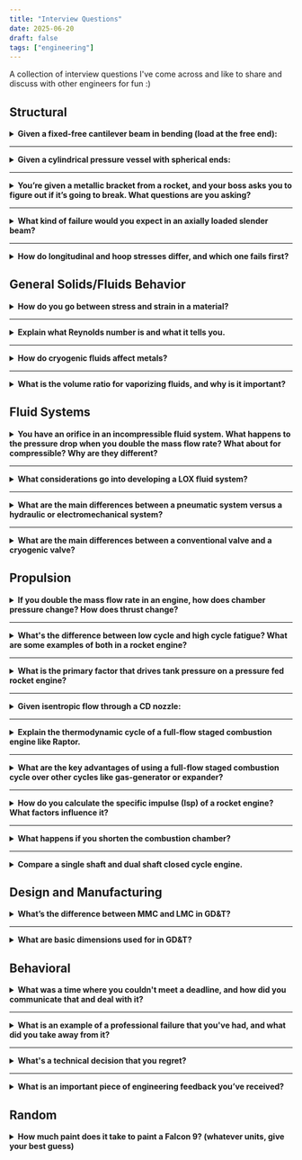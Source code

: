 ```yaml
---
title: "Interview Questions"
date: 2025-06-20
draft: false
tags: ["engineering"]
---
```

A collection of interview questions I've come across and like to share and discuss with other engineers for fun :)

## Structural

<details>
<summary><strong>Given a fixed-free cantilever beam in bending (load at the free end):</strong></summary>

<details>
<summary><strong>Where is the highest stress?</strong></summary>

At the base where it is fixed, at both the top and bottom of the cross-section.
</details>

<details>
<summary><strong>Is the stress tensile or compressive?</strong></summary>

Tensile at the top of the beam and compressive at the bottom.
</details>

<details>
<summary><strong>How do you know if it will fail completely?</strong></summary>

Ultimate tensile strength since it will be lower than ultimate compressive strength.
</details>

<details>
<summary><strong>What is the ideal shape of the beam (to prevent failure) and why?</strong></summary>

A cross-section with a high moment of inertia to distribute the stress better such as an I-beam, since the equation for stress due to bending is:
$$
\sigma = \frac{My}{I}
$$
</details>

</details>

---

<details>
<summary><strong>Given a cylindrical pressure vessel with spherical ends: </strong></summary>

<details>
<summary><strong>If you are pressure testing it, where do you place the crack (cylinder or end cap) and in what orientation (longitudinally or perpendicularly)?</strong></summary>

Along longitudinal axis so it propagates along hoop stress, that is the hoop stress failure mode.
![pressurevesselfail](10.1177_0021998319870588-fig8.jpg)
</details>

<details>
<summary><strong>If you were to grind that crack out into a divot, how to know if it's still safe to use?</strong></summary>

 Check hand calculations with reduced thickness/stress concentration and see if it is still allowable.


<details>
<summary><strong>If your hand calcs say it yields, how to know if we can still use it?</strong></summary>

Can look at local yielding to redistribute stress with hand calcs or FEA.
</details>

</details>

</details>

---

<details>
<summary><strong>You’re given a metallic bracket from a rocket, and your boss asks you to figure out if it’s going to break. What questions are you asking?</strong></summary>

- What material is it made from (to get properties)?  
- What loads is it under?  
- What are the specifics of the geometry?



<details>
<summary><strong>Your boss tells you it’s made of 15-5 stainless and gives you the loads. What do you do next to find out if it breaks?</strong></summary>

- Start with basic hand calculations like bending and stress analysis  
- Possibly build an FEA model, but verify the FEA with hand calcs

</details>
</details>

---

<details>
<summary><strong>What kind of failure would you expect in an axially loaded slender beam?</strong></summary>

Buckling

<details>
<summary><strong>What are the important factors in tendency to buckle?</strong></summary>

Consider Euler buckling and critical load:
$$
P_{\text{cr}} = \frac{\pi^2 E I}{(K L)^2}
$$
- Boundary conditions (affects K value, fixed-fixed will be a lot stronger (lower K) than pinned-free)
- Length of beam (similarly slenderness ratio, ratio of length to radius)
- Stiffness of beam
</details>

</details>

---

<details>
<summary><strong>How do longitudinal and hoop stresses differ, and which one fails first?</strong></summary>

- Hoop stress acts circumferentially and is typically twice as large as longitudinal stress in thin-walled pressure vessels.  
- Longitudinal stress acts along the length of the vessel.  
- Hoop stress usually causes failure first due to its higher magnitude.
</details>


## General Solids/Fluids Behavior

<details>
<summary><strong>How do you go between stress and strain in a material?</strong></summary>

Hooke's Law in elastic region of material,
$$
\sigma = E \varepsilon
$$
where \(E\) is the Young's modulus or modulus of elasticity.
</details>

---

<details> <summary><strong>Explain what Reynolds number is and what it tells you.</strong></summary> Reynolds number is a dimensionless value that helps predict whether a flow is likely to be laminar or turbulent. It’s not an absolute threshold, but a strong indicator of flow regime tendency. </details>

---

<details>
<summary><strong>How do cryogenic fluids affect metals?</strong></summary>

- Yield strength and ultimate strength both generally increase for stainless steels at cryogenic temperatures.  
- For other metals (heavy generalization) strength may increase but ductility decreases, making metals behave more brittle.  
- Some metals exhibit a brittle transition temperature below which brittleness dominates  
- Thermal contraction and expansion cause dimensional changes and stresses.  
- Thermal conductivity of metals can change at cryogenic temperatures (e.g., copper shows increased conductivity).  

</details>

---

<details>
<summary><strong>What is the volume ratio for vaporizing fluids, and why is it important?</strong></summary>

- Typically between 800 and 1900.  
- Helps illustrate the immense change in volume when a fluid changes phase and the potential energy contained (such as in a [BLEVE event](https://en.wikipedia.org/wiki/Boiling_liquid_expanding_vapor_explosion))
</details>

## Fluid Systems

<details>
<summary><strong>You have an orifice in an incompressible fluid system. What happens to the pressure drop when you double the mass flow rate? What about for compressible? Why are they different?</strong></summary>

4x, ~2x, density
</details>

---

<details>
<summary><strong>What considerations go into developing a LOX fluid system?</strong></summary>

- No trapped fluid: burst disks, relief valves, ball valves with holes, etc  
- Material selection: lots of stainless, PTFE instead of rubber (LOX-compatible)  
- Temperature effects: freezing control devices

</details>

---

<details>
<summary><strong>What are the main differences between a pneumatic system versus a hydraulic or electromechanical system?</strong></summary>

- Hydraulic systems provide higher force output due to incompressible fluid.  
- Hydraulics are more precise because the fluid is incompressible.  
- Hydraulic systems have shorter time constants (faster response).  
- Pneumatics use compressible air, typically less precise and lower force.  
- Electromechanical systems rely on motors and actuators, often simpler but with different force/response characteristics.

</details>

---

<details>
<summary><strong>What are the main differences between a conventional valve and a cryogenic valve?</strong></summary>

- Different sealing materials designed to withstand cryogenic temperatures  
- Cryogenic-compatible materials like stainless (often oxygen compatible too)
- Features such as hole in the ball valve to prevent trapped cryogenic fluid

</details>


## Propulsion

<details>
<summary><strong>If you double the mass flow rate in an engine, how does chamber pressure change? How does thrust change?</strong></summary>

Chamber pressure doubles (PUT EQN)
Thrust doubles (put eqn)
</details>

---

<details>
<summary><strong>What's the difference between low cycle and high cycle fatigue? What are some examples of both in a rocket engine?</strong></summary>


</details>

---

<details>
<summary><strong>What is the primary factor that drives tank pressure on a pressure fed rocket engine?</strong></summary>

Pump cavitation - suction pressure
</details>

---

<details> <summary><strong>Given isentropic flow through a CD nozzle:</strong></summary> <details> <summary><strong>How does static pressure change through the nozzle?</strong></summary> Decreases in the converging section and decreases further in the diverging section. </details> <details> <summary><strong>What happens if the exit pressure is too high or too low?</strong></summary> Overexpanded: exit pressure is too low compared to ambient → potential for flow separation. Underexpanded: exit pressure is too high → less efficient expansion. </details> <details> <summary><strong>How does stagnation pressure change through the nozzle?</strong></summary> It stays constant in ideal isentropic flow. </details> <details> <summary><strong>How does Mach number change through the nozzle?</strong></summary> Starts low, reaches Mach 1 at the throat, and increases to high supersonic values (e.g., Mach 5 or 6) in the diverging section. </details> <details> <summary><strong>How does temperature change through the nozzle?</strong></summary> Temperature decreases in the converging section and drops significantly in the diverging section. </details> </details>

---

<details>
<summary><strong>Explain the thermodynamic cycle of a full-flow staged combustion engine like Raptor.</strong></summary>

Explain what goes where and why.
<details><summary><strong>Do you tap off the fuel and oxidizer for preburners before or after the main pumps?</summary></strong>

After!

![raptorcycle](raptorcycle.jpg)
</details>

</details>

---

<details>
<summary><strong>What are the key advantages of using a full-flow staged combustion cycle over other cycles like gas-generator or expander?</strong></summary>

- Less waste heat because all propellant flows through turbines and combustors.  
- More efficient combustion in the main combustion chamber. 

</details>

---


<details>
<summary><strong>How do you calculate the specific impulse (Isp) of a rocket engine? What factors influence it?</strong></summary>

- Specific impulse is calculated as thrust divided by propellant weight flow rate:  
  $$
  I_{sp} = \frac{F}{\dot{m} g_0}
  $$
- Factors influencing Isp include chamber pressure, nozzle expansion ratio, propellant type, and combustion efficiency.
</details>

---

<details>
<summary><strong>What happens if you shorten the combustion chamber?</strong></summary>

- Shortening the CC can reduce combustion efficiency and completeness.  
- It may lead to increased combustion instability or incomplete burning.  
- Both of these can reduce overall engine performance and specific impulse.
</details>

---

<details>
<summary><strong>Compare a single shaft and dual shaft closed cycle engine.</strong></summary>

**Single shaft:**  
- Simple design, lower cost and weight  
- Might not have enough power to drive both pumps  
- Coupled power control between fuel and oxidizer pumps  
- More complex leak considerations due to shared shaft

**Dual shaft:**  
- Independent power control of fuel and oxidizer pumps  
- Can deliver more power overall  
- Heavier and more expensive design  
- Requires more seals and complexity

</details>


## Design and Manufacturing

<details><summary><strong>What’s the difference between MMC and LMC in GD&T?</strong></summary>
- MMC (Maximum Material Condition): part contains the most material (smallest hole, largest pin)
- LMC (Least Material Condition):part contains the least material (largest hole, smallest pin) They affect how much geometric tolerance is allowed based on feature size.
-</details>

---

<details> 
<summary><strong>What are basic dimensions used for in GD&T?</strong></summary> Basic dimensions define the exact theoretical location, size, or orientation of a feature. They are used in conjunction with geometric tolerances but are not themselves toleranced.
</details>

## Behavioral

<details>
<summary><strong>What was a time where you couldn't meet a deadline, and how did you communicate that and deal with it?</strong></summary>

(subjective)
</details>

---

<details>
<summary><strong>What is an example of a professional failure that you've had, and what did you take away from it?</strong></summary>

My example was a COTS component that failed on our Spaceport 2024 rocket, and from that I learned not to trust a component that I don't fully understand the mechanism of; I didn't realize the eye bolt was only partially threaded, etc.
</details>

---

<details>
<summary><strong>What's a technical decision that you regret?</strong></summary>

(subjective)
</details>

---

<details> <summary><strong>What is an important piece of engineering feedback you’ve received?</strong></summary> e.g. club industry advisor raised concerns about N₂O system risk. He encouraged stepping back because we didn’t fully understand the fluid behavior and potential hazards. That feedback reinforced the importance of not rushing into implementation without a full systems-level understanding. </details>

## Random

<details>
<summary><strong>How much paint does it take to paint a Falcon 9? (whatever units, give your best guess)</strong></summary>

Having just seen a falcon 9 in person helps. My guess for approximate dimensions were 10ft diameter and 100ft tall. Thus approximately 30ft circumference times 100ft length is 3000ft^2. From painting walls I guessed it takes (very roughly) around 1 gallon to paint a 10ft x 10ft wall (so 100ft^2), so 3000/100 = 30 gallons of paint. Actual answer is around 40 gallons!
</details>